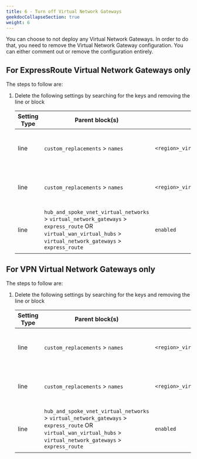 ```yaml
---
title: 6 - Turn off Virtual Network Gateways
geekdocCollapseSection: true
weight: 6
---
```


You can choose to not deploy any Virtual Network Gateways. In order to do that, you need to remove the Virtual Network Gateway configuration. You can either comment out or remove the configuration entirely.

## For ExpressRoute Virtual Network Gateways only

The steps to follow are:

1. Delete the following settings by searching for the keys and removing the line or block

    | Setting Type | Parent block(s) | Key | Action | Count | Notes |
    | - | - | - | - | - | - |
    | line | `custom_replacements` > `names` | `<region>_virtual_network_gateway_express_route_name` | Delete (optional) | 1+ | `<region>` is the relevant region (e.g. `primary` or `secondary`) |
    | line | `custom_replacements` > `names` | `<region>_virtual_network_gateway_express_route_public_ip_name` | Delete (optional) | 1+ | `<region>` is the relevant region (e.g. `primary` or `secondary`) |
    | line | `hub_and_spoke_vnet_virtual_networks` > `virtual_network_gateways` > `express_route` OR `virtual_wan_virtual_hubs` > `virtual_network_gateways` > `express_route` | `enabled` | Update setting to `false` | 1+ | There will be two instances for a multi-region deployment |

## For VPN Virtual Network Gateways only

The steps to follow are:

1. Delete the following settings by searching for the keys and removing the line or block

    | Setting Type | Parent block(s) | Key | Action | Count | Notes |
    | - | - | - | - | - | - |
    | line | `custom_replacements` > `names` | `<region>_virtual_network_gateway_vpn_name` | Delete (optional) | 1+ | `<region>` is the relevant region (e.g. `primary` or `secondary`) |
    | line | `custom_replacements` > `names` | `<region>_virtual_network_gateway_vpn_public_ip_name` | Delete (optional) | 1+ | `<region>` is the relevant region (e.g. `primary` or `secondary`) |
    | line | `hub_and_spoke_vnet_virtual_networks` > `virtual_network_gateways` > `express_route` OR `virtual_wan_virtual_hubs` > `virtual_network_gateways` > `express_route` | `enabled` | Update setting to `false` | 1+ | There will be two instances for a multi-region deployment |
